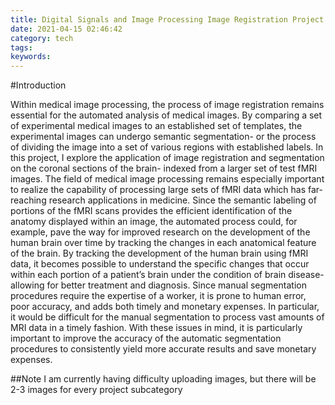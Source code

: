 ```yaml
---
title: Digital Signals and Image Processing Image Registration Project
date: 2021-04-15 02:46:42
category: tech
tags:
keywords:
---
```

#Introduction

Within medical image processing, the process of image registration remains essential for the automated analysis of medical images. By comparing a set of experimental medical images to an established set of templates, the experimental images can undergo semantic segmentation- or the process of dividing the image into a set of various regions with established labels. In this project, I explore the application of image registration and segmentation on the coronal sections of the brain- indexed from a larger set of test fMRI images. The field of medical image processing remains especially important to realize the capability of processing large sets of fMRI data which has far-reaching research applications in medicine. Since the semantic labeling of portions of the fMRI scans provides the efficient identification of the anatomy displayed within an image, the automated process could, for example, pave the way for improved research on the development of the human brain over time by tracking the changes in each anatomical feature of the brain. By tracking the development of the human brain using fMRI data, it becomes possible to understand the specific changes that occur within each portion of a patient’s brain under the condition of brain disease- allowing for better treatment and diagnosis. Since manual segmentation procedures require the expertise of a worker, it is prone to human error, poor accuracy, and adds both timely and monetary expenses. In particular, it would be difficult for the manual segmentation to process vast amounts of MRI data in a timely fashion. With these issues in mind, it is particularly important to improve the accuracy of the automatic segmentation procedures to consistently yield more accurate results and save monetary expenses.

##Note
I am currently having difficulty uploading images, but there will be 2-3 images for every
project subcategory
